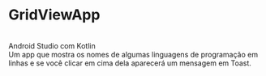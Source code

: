 # GridViewApp
<BR>Android Studio com Kotlin
<BR>Um app que mostra os nomes de algumas linguagens de programação em linhas e se você clicar em cima dela aparecerá um mensagem em Toast.
